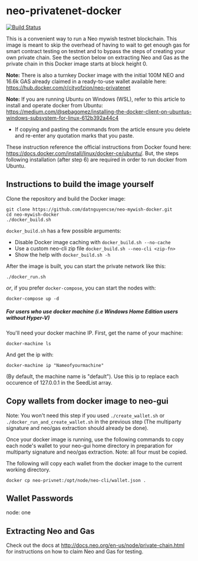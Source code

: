 # neo-privatenet-docker

[![Build Status](https://travis-ci.org/CityOfZion/neo-privatenet-docker.svg?branch=master)](https://travis-ci.org/CityOfZion/neo-privatenet-docker)

This is a convenient way to run a Neo mywish testnet  blockchain. This image is meant to skip the overhead of having to wait to get enough gas for smart contract testing on testnet and to bypass the steps of creating your own private chain. See the section below on extracting Neo and Gas as the private chain in this Docker image starts at block height 0.

**Note:** There is also a turnkey Docker image with the initial 100M NEO and 16.6k GAS already claimed in a ready-to-use wallet available here: https://hub.docker.com/r/cityofzion/neo-privatenet

**Note:** If you are running Ubuntu on Windows (WSL), refer to this article to install and operate docker from Ubuntu:
https://medium.com/@sebagomez/installing-the-docker-client-on-ubuntus-windows-subsystem-for-linux-612b392a44c4
  - If copying and pasting the commands from the article ensure you delete and re-enter any quotation marks that you paste.

These instruction reference the official instructions from Docker found here: https://docs.docker.com/install/linux/docker-ce/ubuntu/.
But, the steps following installation (after step 6) are required in order to run docker from Ubuntu.

## Instructions to build the image yourself

Clone the repository and build the Docker image:

    git clone https://github.com/datnguyencse/neo-mywish-docker.git
    cd neo-mywish-docker
    ./docker_build.sh

`docker_build.sh` has a few possible arguments:

* Disable Docker image caching with `docker_build.sh --no-cache`
* Use a custom neo-cli zip file `docker_build.sh --neo-cli <zip-fn>`
* Show the help with `docker_build.sh -h`

After the image is built, you can start the private network like this:

    ./docker_run.sh

_or_, if you prefer `docker-compose`, you can start the nodes with:

    docker-compose up -d

##### For users who use docker machine (i.e Windows Home Edition users without Hyper-V)

 You'll need your docker machine IP. First, get the name of your machine:

    docker-machine ls

And get the ip with:

    docker-machine ip "Nameofyourmachine"

(By default, the machine name is "default"). Use this ip to replace each occurence of 127.0.0.1 in the SeedList array.

## Copy wallets from docker image to neo-gui

Note: You won't need this step if you used `./create_wallet.sh` or `./docker_run_and_create_wallet.sh` in the previous step (The multiparty signature and neo/gas extraction should already be done).

Once your docker image is running, use the following commands to copy each node's wallet to your neo-gui home directory in preparation for multiparty signature and neo/gas extraction.
Note: all four must be copied.

The following will copy each wallet from the docker image to the current working directory.

    docker cp neo-privnet:/opt/node/neo-cli/wallet.json .

## Wallet Passwords

node: one

## Extracting Neo and Gas
Check out the docs at http://docs.neo.org/en-us/node/private-chain.html for instructions on how to claim Neo and Gas
for testing.
